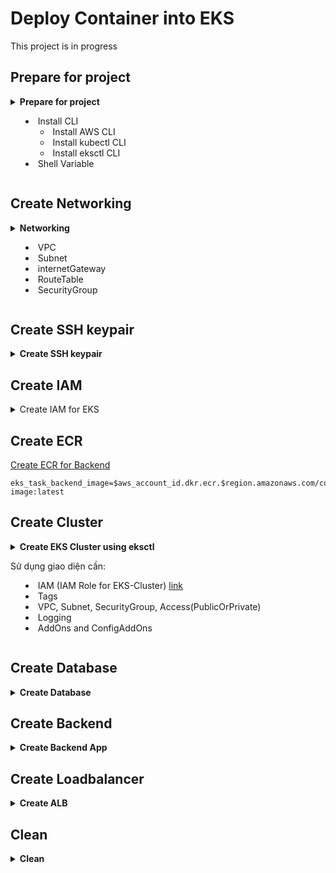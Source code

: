 **Deploy Container into EKS**
===

This project is in progress

## Prepare for project
<details>
<summary>
<b>Prepare for project</b>

- Install CLI
    - Install AWS CLI
    - Install kubectl CLI
    - Install eksctl CLI
- Shell Variable
</summary><br>

<details>
<summary>Install AWS CLI</summary>

```shell
# sudo apt install awscli -y
# aws --version
# aws configure
curl "https://awscli.amazonaws.com/awscli-exe-linux-x86_64.zip" -o "awscliv2.zip"
unzip awscliv2.zip
sudo ./aws/install --update # hoặc sudo ./aws/install nếu gặp lỗi
aws --version
```
</details>
<details>
<summary>Install kubectl CLI</summary>
<a href="https://docs.aws.amazon.com/eks/latest/userguide/install-kubectl.html">Installing or updating kubectl</a>

```shell
kubectl version --short --client
cd ~
mkdir kuberctl
cd kuberctl
# Download the Package
curl -O https://s3.us-west-2.amazonaws.com/amazon-eks/1.27.1/2023-04-19/bin/linux/amd64/kubectl
# Provide execute permissions
chmod +x ./kubectl
# Set the Path by copying to user Home Directory
mkdir -p $HOME/bin && cp ./kubectl $HOME/bin/kubectl && export PATH=$HOME/bin:$PATH
echo 'export PATH=$HOME/bin:$PATH' >> ~/.bashrc
# Verify the kubectl version
kubectl version --short --client
```
</details>
<details>
<summary>
Install eksctl CLI

</summary>

<a href="https://docs.aws.amazon.com/eks/latest/userguide/eksctl.html">Installing or updating eksctl</a>
<br>
<a href="https://github.com/eksctl-io/eksctl/blob/main/README.md#installation">Eksctl</a>

```shell
# for ARM systems, set ARCH to: `arm64`, `armv6` or `armv7`
ARCH=amd64
PLATFORM=$(uname -s)_$ARCH
# Download the Package (curl --silent --location)
curl -sLO "https://github.com/eksctl-io/eksctl/releases/latest/download/eksctl_$PLATFORM.tar.gz"
# extract
tar -xzf eksctl_$PLATFORM.tar.gz -C /tmp && rm eksctl_$PLATFORM.tar.gz

sudo mv -v /tmp/eksctl /usr/local/bin
eksctl info
```
</details>
<details>
<summary>Shell Variable</summary>

## Shell Variable
```shell
# project
project=eks-deploy
project2=Deploy2EKS
# global architect
region=ap-southeast-1
az_01=ap-southeast-1a
az_02=ap-southeast-1b
az_03=ap-southeast-1c
# tags
tags='[{"key":"purpose", "value":"test"}, {"key":"project", "value":"aws-container-deploy"}, {"key":"author", "value":"pthach"}]'
tags2='[{"Key":"purpose", "Value":"test"}, {"Key":"project", "Value":"aws-container-deploy"}, {"Key":"author", "Value":"pthach"}]'
tagspec='{Key=purpose,Value=test},{Key=project,Value=aws-container-deploy},{Key=author,Value=pthach}]'
# Identity
aws_account_id=$(aws sts get-caller-identity --query 'Account' --output text)
# network
vpc_cidr=10.1.0.0/16
pubsubnet1_cidr=10.1.0.0/20
pubsubnet2_cidr=10.1.16.0/20
pubsubnet3_cidr=10.1.32.0/20
prisubnet1_cidr=10.1.128.0/20
prisubnet2_cidr=10.1.144.0/20
prisubnet3_cidr=10.1.160.0/20
# database
db_name="database"
db_password=$(cat db_password | base64)
```
</details>
</details>

## Create Networking

<details>
<summary>
<b>Networking</b>
<br>

- VPC
- Subnet
- internetGateway
- RouteTable
- SecurityGroup
</summary>

<details>
<summary>
Shell Variable
</summary>

```shell
vpc_name=$project-vpc
pubsubnet1_name=$project2-pubsubnet-$az_01
pubsubnet2_name=$project2-pubsubnet-$az_02
pubsubnet3_name=$project2-pubsubnet-$az_03
prisubnet1_name=$project2-prisubnet-$az_01
prisubnet2_name=$project2-prisubnet-$az_02
prisubnet3_name=$project2-prisubnet-$az_03
igw_name=$project2-igw
rtb_name=$project2-rtb
sgr_name=$project2-sgr
```
</details>
<details>
<summary>
VPC
</summary>

```shell
# Create VPC
vpc_id=$(aws ec2 create-vpc \
    --cidr-block $vpc_cidr \
    --region $region \
    --tag-specifications `echo 'ResourceType=vpc,Tags=[{Key=Name,Value='$vpc_name'},'$tagspec` \
    --output text \
    --query 'Vpc.VpcId')

# Enable dns-hostname feature in vpc
aws ec2 modify-vpc-attribute \
    --vpc-id $vpc_id \
    --enable-dns-hostnames '{"Value": true}'

echo $vpc_id
```
</details>
<details>
<summary>
Subnet
</summary>

```shell
# Create subnet
subnet_public_1=$(aws ec2 create-subnet \
    --availability-zone $az_01 \
    --cidr-block $pubsubnet1_cidr \
    --tag-specifications `echo 'ResourceType=subnet,Tags=[{Key=Name,Value='$pubsubnet1_name'},'$tagspec` \
    --vpc-id $vpc_id | jq -r '.Subnet.SubnetId')

subnet_public_2=$(aws ec2 create-subnet \
    --availability-zone $az_02 \
    --cidr-block $pubsubnet2_cidr \
    --tag-specifications `echo 'ResourceType=subnet,Tags=[{Key=Name,Value='$pubsubnet2_name'},'$tagspec` \
    --vpc-id $vpc_id | jq -r '.Subnet.SubnetId')

subnet_public_3=$(aws ec2 create-subnet \
    --availability-zone $az_03 \
    --cidr-block $pubsubnet3_cidr \
    --tag-specifications `echo 'ResourceType=subnet,Tags=[{Key=Name,Value='$pubsubnet3_name'},'$tagspec` \
    --vpc-id $vpc_id | jq -r '.Subnet.SubnetId')

subnet_private_1=$(aws ec2 create-subnet \
    --availability-zone $az_01 \
    --cidr-block $prisubnet1_cidr \
    --tag-specifications `echo 'ResourceType=subnet,Tags=[{Key=Name,Value='$prisubnet1_name'},'$tagspec` \
    --vpc-id $vpc_id | jq -r '.Subnet.SubnetId')

subnet_private_2=$(aws ec2 create-subnet \
    --availability-zone $az_02 \
    --cidr-block $prisubnet2_cidr \
    --tag-specifications `echo 'ResourceType=subnet,Tags=[{Key=Name,Value='$prisubnet2_name'},'$tagspec` \
    --vpc-id $vpc_id | jq -r '.Subnet.SubnetId')

subnet_private_3=$(aws ec2 create-subnet \
    --availability-zone $az_03 \
    --cidr-block $prisubnet3_cidr \
    --tag-specifications `echo 'ResourceType=subnet,Tags=[{Key=Name,Value='$prisubnet3_name'},'$tagspec` \
    --vpc-id $vpc_id | jq -r '.Subnet.SubnetId')

echo $subnet_public_1
echo $subnet_public_2
echo $subnet_public_3
echo $subnet_private_1
echo $subnet_private_2
echo $subnet_private_3
```
</details>
<details>
<summary>
internetGateway
</summary>

```shell
# Create Internet Gateway
gateway_id=$(aws ec2 create-internet-gateway \
    --region $region \
    --tag-specifications `echo 'ResourceType=internet-gateway,Tags=[{Key=Name,Value='$igw_name'},'$tagspec` \
    --output text \
    --query 'InternetGateway.InternetGatewayId')

aws ec2 attach-internet-gateway \
    --vpc-id $vpc_id \
    --internet-gateway-id $gateway_id

echo $gateway_id
```
</details>
<details>
<summary>
RouteTable
</summary>

```shell
# Create Route table
rtb_public_id=$(aws ec2 create-route-table \
    --tag-specifications `echo 'ResourceType=route-table,Tags=[{Key=Name,Value='$rtb_name'},'$tagspec` \
    --vpc-id $vpc_id | jq -r '.RouteTable.RouteTableId')

aws ec2 create-route \
    --route-table-id $rtb_public_id \
    --destination-cidr-block 0.0.0.0/0 \
    --gateway-id $gateway_id

# Associate each public subnet with the public route table
aws ec2 associate-route-table \
    --subnet-id $subnet_public_1 \
    --route-table-id $rtb_public_id

aws ec2 associate-route-table \
    --subnet-id $subnet_public_2 \
    --route-table-id $rtb_public_id

aws ec2 associate-route-table \
    --subnet-id $subnet_public_3 \
    --route-table-id $rtb_public_id

echo $rtb_public_id
```
</details>
<details>
<summary>
SecurityGroup
</summary>

```shell
# Create Security Group
sgr_id=$(aws ec2 create-security-group \
    --group-name $sgr_name \
    --description "Security group for EKS" \
    --tag-specifications `echo 'ResourceType=security-group,Tags=['$tagspec` \
    --vpc-id $vpc_id | jq -r '.GroupId')

aws ec2 authorize-security-group-ingress \
   --group-id $sgr_id \
   --protocol tcp \
   --port 80 \
   --cidr 0.0.0.0/0

aws ec2 authorize-security-group-ingress \
   --group-id $sgr_id \
   --protocol tcp \
   --port 22 \
   --cidr 0.0.0.0/0

aws ec2 authorize-security-group-ingress \
   --group-id $sgr_id \
   --protocol tcp \
   --port 5432 \
   --cidr 0.0.0.0/0

aws ec2 authorize-security-group-ingress \
   --group-id $sgr_id \
   --protocol tcp \
   --port 8080 \
   --cidr 0.0.0.0/0

echo $sgr_id
```
</details>
</details>

## Create SSH keypair

<details>
<summary>
<b>Create SSH keypair</b>
</summary>

```shell
keypair_name=$project-keypair
# Create Keypair
aws ec2 create-key-pair \
    --key-name $keypair_name \
    --region $region \
    --tag-specifications `echo 'ResourceType=key-pair,Tags=['$tagspec` \
    --query 'KeyMaterial' \
    --output text > ./$keypair_name.pem
```
</details>

## Create IAM

<details>
<summary>Create IAM for EKS</summary>

```shell
iam_role_name=$project-role
iam_profile_name=$project-profile
# Create EKS Role
aws iam create-role \
  --role-name $iam_role_name \
  --assume-role-policy-document '{
    "Version": "2012-10-17",
    "Statement": [{
      "Effect": "Allow",
      "Principal": {
        "Service": ["eks.amazonaws.com", "ec2.amazonaws.com"]
      },
      "Action": ["sts:AssumeRole"]
    }]
  }' \
    --tags "$tags2"
    
aws iam attach-role-policy \
  --policy-arn arn:aws:iam::aws:policy/AmazonEKSClusterPolicy \
  --role-name $iam_role_name

aws iam attach-role-policy \
  --policy-arn arn:aws:iam::aws:policy/AmazonEC2FullAccess \
  --role-name $iam_role_name

aws iam create-instance-profile \
  --instance-profile-name $iam_profile_name

aws iam add-role-to-instance-profile \
  --instance-profile-name $iam_profile_name \
  --role-name $iam_role_name

iam_role_arn=$(aws iam get-role \
  --role-name $iam_role_name \
  --output text \
  --query 'Role.Arn')

iam_profile_arn=$(aws iam get-instance-profile \
  --instance-profile-name $iam_profile_name \
  --output text \
  --query 'InstanceProfile.Arn')

echo $iam_role_arn
echo $iam_profile_arn
```
</details>

## Create ECR

[Create ECR for Backend](../ECR/README.md)

```shell
eks_task_backend_image=$aws_account_id.dkr.ecr.$region.amazonaws.com/container-image:latest
```

## Create Cluster

<details>
<summary>
<b>Create EKS Cluster using eksctl</b>
<br>

Sử dụng giao diện cần:
- IAM (IAM Role for EKS-Cluster) [link](https://docs.aws.amazon.com/eks/latest/userguide/service_IAM_role.html#create-service-role)
- Tags
- VPC, Subnet, SecurityGroup, Access(PublicOrPrivate)
- Logging
- AddOns and ConfigAddOns
</summary>

```shell
# shell variable
eks_cluster_name=$project-cluster
eks_nodegroup_name=$project-ng-public
```
<details>
<summary>Using manifest</summary>
<a href="https://eksctl.io/">reference</a>

```shell
cat <<EOF | tee manifest/cluster.yaml
apiVersion: eksctl.io/v1alpha5
kind: ClusterConfig

metadata:
  name: $eks_cluster_name
  region: $region
  version: "1.27"

# availabilityZones:
#   - $az_01
#   - $az_02

vpc:
  subnets:
    private:
      private-01: { id: $subnet_private_1 }
      private-02: { id: $subnet_private_2 }
    public:
      public-01: { id: $subnet_public_1 }
      public-02: { id: $subnet_public_2 }
  sharedNodeSecurityGroup: $sgr_id
  manageSharedNodeSecurityGroupRules: false
  nat:
    gateway: Single
  clusterEndpoints:
    publicAccess: true

iam:
  withOIDC: true
  vpcResourceControllerPolicy: true

nodeGroups:
  - name: $eks_nodegroup_name
    labels: { role: workers }
    instanceType: t3.medium
    desiredCapacity: 1
    minSize: 1 
    maxSize: 2 
    volumeSize: 20 
    subnets:
      - public-01
    ssh:
      # enableSsm: true
      publicKeyName: $keypair_name
    iam:
      instanceProfileARN: "$iam_profile_arn"
      instanceRoleARN: "$iam_role_arn"
      # withAddonPolicies:
      #   albIngress: true
      #   imageBuilder: true
      #   # autoScaler: true
      #   # externalDNS: true
      #   certManager: true
      #   # appMesh: true
      #   # appMeshPreview: true
      #   ebs: true
      #   # fsx: true
      #   # efs: true
      #   awsLoadBalancerController: true
      #   # xRay: true
      #   cloudWatch: true 
EOF

# Create Cluster
eksctl create cluster -f manifest/cluster.yaml --version=1.27


# Get List of cluster
eksctl get cluster

# Delete Cluster
eksctl delete cluster -f manifest/cluster.yaml
```
</details>
<details>
<summary>Using CLI</summary>

```shell
# Create Cluster
eksctl create cluster \
  --name=$eks_cluster_name \
  --region=$region \
  --zones=$az_01,$az_02 \
  --vpc-private-subnets=$subnet_private_1,$subnet_private_2 \
  --vpc-public-subnets=$subnet_public_1,$subnet_public_2 \
  --vpc-nat-mode=Single \
  --without-nodegroup \
  --version=1.27

# Get List of clusters
eksctl get cluster
# Create & Associate IAM OIDC Provider for our EKS Cluster
eksctl utils associate-iam-oidc-provider \
    --region region-code \
    --cluster $eks_cluster_name \
    --approve

# Create Public Node Group   
eksctl create nodegroup \
  --cluster=$eks_cluster_name \
  --region=$region \
  --name=$eks_nodegroup_name \
  --node-type=t3.medium \
  --nodes=1 \
  --nodes-min=1 \
  --nodes-max=2 \
  --node-volume-size=20 \
  --ssh-access \
  --ssh-public-key=$keypair_name \
  --managed \
  --asg-access \
  --external-dns-access \
  --full-ecr-access \
  --alb-ingress-access
```
</details>
</details>

## Create Database

<details>
<summary>
<b>Create Database</b>
</summary>

```shell
eks_secret_db_name=$project-eks-secret-db
eks_sevice_db_name=$project-eks-svc-db
cat <<EOF | tee manifest/mysql.yaml
---
apiVersion: v1
kind: Secret
metadata:
  name: $eks_secret_db_name
type: Opaque
data: 
  db-password: $db_password
---
apiVersion: storage.k8s.io/v1
kind: StorageClass
metadata: 
  name: ebs-postgres-sc
provisioner: ebs.csi.aws.com
volumeBindingMode: WaitForFirstConsumer 
---
apiVersion: v1
kind: PersistentVolumeClaim
metadata:
  name: ebs-postgres-pvc
spec:
  accessModes:
    - ReadWriteOnce
  storageClassName: ebs-postgres-sc
  resources:
    requests:
      storage: 4Gi
---
apiVersion: v1
kind: ConfigMap
metadata:
  name: postgres-dbcreation-script
data:
  postgres.sql: |-
    DROP DATABASE IF EXISTS $db_name;
    CREATE DATABASE $db_name;
---
apiVersion: apps/v1
kind: Deployment
metadata:
  name: postgres
spec:
  replicas: 1
  selector:
    matchLabels:
      app: postgres
  strategy:
    type: Recreate
  template:
    metadata:
      labels:
        app: postgres
    spec:
      containers:
        - name: postgres
          image: postgres:latest
          env:
            - name: POSTGRES_PASSWORD
              valueFrom:
                secretKeyRef:
                  name: $eks_secret_db_name
                  key: db-password
          ports:
            - containerPort: 5432
              name: postgres
          volumeMounts:
            - name: postgres-persistent-storage
              mountPath: /var/lib/postgres
            - name: postgres-dbcreation-script
              mountPath: /docker-entrypoint-initdb.d                                      
      volumes:
        - name: postgres-persistent-storage
          persistentVolumeClaim:
            claimName: ebs-postgres-pvc
        - name: postgres-dbcreation-script
          configMap:
            name: postgres-dbcreation-script
---
apiVersion: v1
kind: Service
metadata:
  name: $eks_sevice_db_name
spec:
  selector:
    app: postgres
  ports:
    - port: 5432
  clusterIP: None
---
EOF
```
</details>

## Create Backend

<details>
<summary>
<b>Create Backend App</b>
</summary>

```shell
cat <<EOF | tee manifest/mysql.yaml
---
apiVersion: apps/v1
kind: Deployment 
metadata:
  name: backendapp
  labels:
    app: backend-restapp
spec:
  replicas: 1
  selector:
    matchLabels:
      app: backend-restapp
  template:  
    metadata:
      labels: 
        app: backend-restapp
    spec:
      containers:
        - name: backend-restapp
          image: $ecr???
          ports: 
            - containerPort: 8080           
          env:
            - name: POSTGRES_HOST
              value: "$eks_sevice_db_name"                      
            - name: POSTGRES_DB
              value: "$db_name"            
            - name: DB_PASSWORD
              valueFrom:
                secretKeyRef:
                  name: postgres-db-password
                  key: db-password      
---
apiVersion: v1
kind: Service
metadata:
  name: backend-restapp-service
  labels: 
    app: backend-restapp
spec:
  type: NodePort
  selector:
    app: backend-restapp
  ports: 
    - port: 8080
      targetPort: 8080
      nodePort: 31231
---
EOF
```
</details>

## Create Loadbalancer

<details>
<summary>
<b>Create ALB</b>
</summary>

```shell
cat <<EOF | tee manifest/mysql.yaml

EOF
```
</details>

## Clean

<details>
<summary>
<b>Clean</b>
</summary>

```shell
```
</details>